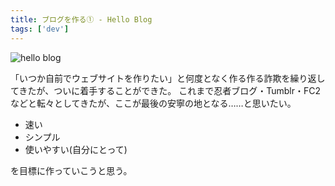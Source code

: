 ```yaml
---
title: ブログを作る① - Hello Blog
tags: ['dev']
---
```


![hello blog](screenshot_2021-07-21_17.39.15.jpg "SIMPLEシリーズ / THE ブログ")

「いつか自前でウェブサイトを作りたい」と何度となく作る作る詐欺を繰り返してきたが、ついに着手することができた。
これまで忍者ブログ・Tumblr・FC2などと転々としてきたが、ここが最後の安寧の地となる……と思いたい。

- 速い
- シンプル
- 使いやすい(自分にとって)

を目標に作っていこうと思う。
